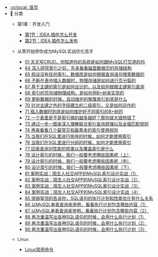 - [:octocat: 首页](/README)
- :memo: 分类
   - 第1章：开发入门
   
       - [第1节：IDEA 插件怎么开发](/md/idea-plugin/2021-08-27-技术调研IDEA插件怎么开发.md)
       - [第2节：IDEA 插件怎么发布](/md/idea-plugin/2021-08-29-技术实践IDEA插件怎么发布.md)

   - 从零开始带你成为MySQL实战优化高手
   
       - [01 天天写CRUD，你知道你的系统是如何跟MySQL打交道的吗](/md/mysql/01.md)
       - [64 深入研究索引之前，先来看看磁盘数据页的存储结构](/md/mysql/从零开始带你成为MySQL实战优化高手/64-108/64.md)
       - [65 假设没有任何索引，数据库是如何根据查询语句搜索数据的](/md/mysql/从零开始带你成为MySQL实战优化高手/64-108/65.md)
       - [66 不断在表中插入数据时，物理存储是如何进行页分裂的](/md/mysql/从零开始带你成为MySQL实战优化高手/64-108/66.md)
       - [67 基于主键的索引是如何设计的，以及如何根据主键索引查询](/md/mysql/从零开始带你成为MySQL实战优化高手/64-108/67.md)
       - [68 索引的页存储物理结构，是如何用B+树来实现的](/md/mysql/从零开始带你成为MySQL实战优化高手/64-108/68.md)
       - [69 更新数据的时候，自动维护的聚簇索引到底是什么](/md/mysql/从零开始带你成为MySQL实战优化高手/64-108/69.md)
       - [70 针对主键之外的字段建立的二级索引，又是如何运作的](/md/mysql/从零开始带你成为MySQL实战优化高手/64-108/70.md)
       - [71 插入数据时到底是如何维护好不同索引的B+树的](/md/mysql/从零开始带你成为MySQL实战优化高手/64-108/71.md)
       - [72 一个表里是不是索引搞的越多越好？那你就大错特错了](/md/mysql/从零开始带你成为MySQL实战优化高手/64-108/72.md)
       - [73 通过一步一图来深入理解联合索引查询原理以及全值匹配规则](/md/mysql/从零开始带你成为MySQL实战优化高手/64-108/73.md)
       - [74 再来看看几个最常见和最基本的索引使用规则](/md/mysql/从零开始带你成为MySQL实战优化高手/64-108/74.md)
       - [75 当我们在SQL里进行排序的时候，如何才能使用索引](/md/mysql/从零开始带你成为MySQL实战优化高手/64-108/75.md)
       - [76 当我们在SQL里进行分组的时候，如何才能使用索引](/md/mysql/从零开始带你成为MySQL实战优化高手/64-108/76.md)
       - [77 回表查询对性能的损害以及覆盖索引是什么](/md/mysql/从零开始带你成为MySQL实战优化高手/64-108/77.md)
       - [78 设计索引的时候，我们一般要考虑哪些因素呢（上）](/md/mysql/从零开始带你成为MySQL实战优化高手/64-108/78.md)
       - [79 设计索引的时候，我们一般要考虑哪些因素呢（中）](/md/mysql/从零开始带你成为MySQL实战优化高手/64-108/79.md)
       - [80 设计索引的时候，我们一般要考虑哪些因素呢（下）](/md/mysql/从零开始带你成为MySQL实战优化高手/64-108/80.md)
       - [81 案例实战：陌生人社交APP的MySQL索引设计实战（1）](/md/mysql/从零开始带你成为MySQL实战优化高手/64-108/81.md)
       - [82 案例实战：陌生人社交APP的MySQL索引设计实战（2）](/md/mysql/从零开始带你成为MySQL实战优化高手/64-108/82.md)
       - [83 案例实战：陌生人社交APP的MySQL索引设计实战（3）](/md/mysql/从零开始带你成为MySQL实战优化高手/64-108/83.md)
       - [84 案例实战：陌生人社交APP的MySQL索引设计实战（4）](/md/mysql/从零开始带你成为MySQL实战优化高手/64-108/84.md)
       - [85 提纲挈领的告诉你，SQL语句的执行计划和性能优化有什么关系](/md/mysql/从零开始带你成为MySQL实战优化高手/64-108/85.md)
       - [86 以MySQL单表查询来举例，看看执行计划包含哪些内容（1）](/md/mysql/从零开始带你成为MySQL实战优化高手/64-108/86.md)
       - [87 以MySQL单表查询来举例，看看执行计划包含哪些内容（2）](/md/mysql/从零开始带你成为MySQL实战优化高手/64-108/87.md)
       - [88 再次重温写出各种SQL语句的时候，会用什么执行计划（1）](/md/mysql/从零开始带你成为MySQL实战优化高手/64-108/88.md)
       - [89 再次重温写出各种SQL语句的时候，会用什么执行计划（2）](/md/mysql/从零开始带你成为MySQL实战优化高手/64-108/89.md)
       - [90 再次重温写出各种SQL语句的时候，会用什么执行计划（3）](/md/mysql/从零开始带你成为MySQL实战优化高手/64-108/90.md)

   - Linux

       - [Linux常用命令](/md/Linux常用命令/常用命令.md)
  
